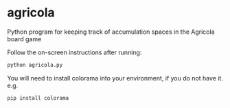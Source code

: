 # agricola
Python program for keeping track of accumulation spaces in the Agricola board game

Follow the on-screen instructions after running: 

```python
python agricola.py
```

You will need to install colorama into your environment, if you do not have it. e.g.

```python
pip install colorama
```
